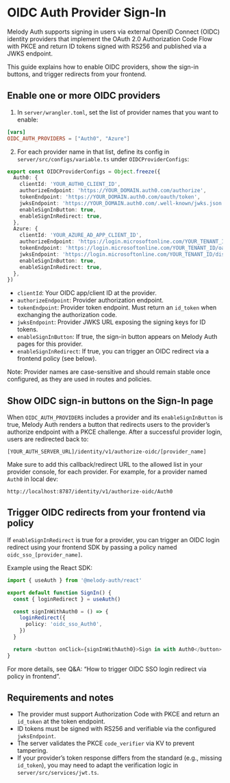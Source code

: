 # OIDC Auth Provider Sign-In

Melody Auth supports signing in users via external OpenID Connect (OIDC) identity providers that implement the OAuth 2.0 Authorization Code Flow with PKCE and return ID tokens signed with RS256 and published via a JWKS endpoint.

This guide explains how to enable OIDC providers, show the sign-in buttons, and trigger redirects from your frontend.

## Enable one or more OIDC providers

1) In `server/wrangler.toml`, set the list of provider names that you want to enable:

```toml
[vars]
OIDC_AUTH_PROVIDERS = ["Auth0", "Azure"]
```

2) For each provider name in that list, define its config in `server/src/configs/variable.ts` under `OIDCProviderConfigs`:

```ts
export const OIDCProviderConfigs = Object.freeze({
  Auth0: {
    clientId: 'YOUR_AUTH0_CLIENT_ID',
    authorizeEndpoint: 'https://YOUR_DOMAIN.auth0.com/authorize',
    tokenEndpoint: 'https://YOUR_DOMAIN.auth0.com/oauth/token',
    jwksEndpoint: 'https://YOUR_DOMAIN.auth0.com/.well-known/jwks.json',
    enableSignInButton: true,
    enableSignInRedirect: true,
  },
  Azure: {
    clientId: 'YOUR_AZURE_AD_APP_CLIENT_ID',
    authorizeEndpoint: 'https://login.microsoftonline.com/YOUR_TENANT_ID/oauth2/v2.0/authorize',
    tokenEndpoint: 'https://login.microsoftonline.com/YOUR_TENANT_ID/oauth2/v2.0/token',
    jwksEndpoint: 'https://login.microsoftonline.com/YOUR_TENANT_ID/discovery/v2.0/keys',
    enableSignInButton: true,
    enableSignInRedirect: true,
  },
})
```

- `clientId`: Your OIDC app/client ID at the provider.
- `authorizeEndpoint`: Provider authorization endpoint.
- `tokenEndpoint`: Provider token endpoint. Must return an `id_token` when exchanging the authorization code.
- `jwksEndpoint`: Provider JWKS URL exposing the signing keys for ID tokens.
- `enableSignInButton`: If true, the sign-in button appears on Melody Auth pages for this provider.
- `enableSignInRedirect`: If true, you can trigger an OIDC redirect via a frontend policy (see below).

Note: Provider names are case-sensitive and should remain stable once configured, as they are used in routes and policies.

## Show OIDC sign-in buttons on the Sign-In page

When `OIDC_AUTH_PROVIDERS` includes a provider and its `enableSignInButton` is true, Melody Auth renders a button that redirects users to the provider’s authorize endpoint with a PKCE challenge. After a successful provider login, users are redirected back to:

```
[YOUR_AUTH_SERVER_URL]/identity/v1/authorize-oidc/[provider_name]
```

Make sure to add this callback/redirect URL to the allowed list in your provider console, for each provider. For example, for a provider named `Auth0` in local dev:

```
http://localhost:8787/identity/v1/authorize-oidc/Auth0
```

## Trigger OIDC redirects from your frontend via policy

If `enableSignInRedirect` is true for a provider, you can trigger an OIDC login redirect using your frontend SDK by passing a policy named `oidc_sso_[provider_name]`.

Example using the React SDK:

```ts
import { useAuth } from '@melody-auth/react'

export default function SignIn() {
  const { loginRedirect } = useAuth()

  const signInWithAuth0 = () => {
    loginRedirect({
      policy: 'oidc_sso_Auth0',
    })
  }

  return <button onClick={signInWithAuth0}>Sign in with Auth0</button>
}
```

For more details, see Q&A: “How to trigger OIDC SSO login redirect via policy in frontend”.

## Requirements and notes

- The provider must support Authorization Code with PKCE and return an `id_token` at the token endpoint.
- ID tokens must be signed with RS256 and verifiable via the configured `jwksEndpoint`.
- The server validates the PKCE `code_verifier` via KV to prevent tampering.
- If your provider’s token response differs from the standard (e.g., missing `id_token`), you may need to adapt the verification logic in `server/src/services/jwt.ts`.


